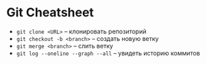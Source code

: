 
# Git Cheatsheet

- `git clone <URL>` – клонировать репозиторий
- `git checkout -b <branch>` – создать новую ветку
- `git merge <branch>` – слить ветку
- `git log --oneline --graph --all` – увидеть историю коммитов
